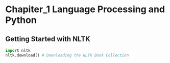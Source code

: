 
# Chapiter_1 Language Processing and Python

## Getting Started with NLTK


```python
import nltk
nltk.download() # Downloading the NLTK Book Collection
```
